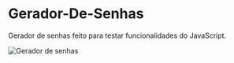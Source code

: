 # Gerador-De-Senhas
Gerador de senhas feito para testar funcionalidades do JavaScript.

<div style="display: inline_block">
  <img align="center" alt="Gerador de senhas" src="https://media.discordapp.net/attachments/685653472640630836/1006328421728649326/GeradorDeSenhas.gif" >
</div>
